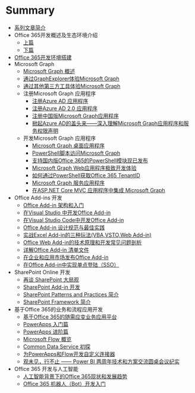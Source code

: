 # Summary

- [系列文章简介](README.md)
- Office 365开发概述及生态环境介绍
    - [上篇](docs/office365dev-overview--md)
    - [下篇](docs/office365dev-overview-2.md)
- [Office 365开发环境搭建](/docs/office365devenv.md)
- Microsoft Graph
    - [Microsoft Graph 概述](/docs/microsoftgraphoverview.md)
    - [通过GraphExplorer体验Microsoft Graph](/docs/graphexplorer.md)
    - [通过其他第三方工具体验Microsoft Graph](/docs/graph-tools.md)
    - 注册Microsoft Graph 应用程序
        - [注册Azure AD 应用程序](/docs/applicationregisteration.md)
        - [注册Azure AD 2.0 应用程序](/docs/applicationregisteration2.0.md)
        - [注册中国版Microsoft Graph应用程序](/docs/chinaoffice365applicationregisteration.md)
        - [掀起Azure AD的盖头来——深入理解Microsoft Graph应用程序和服务权限声明](/docs/understandapplication.md)
    - 开发Microsoft Graph 应用程序
        - [Microsoft Graph 桌面应用程序](/docs/desktopapplication.md)
        - [PowerShell脚本访问Microsoft Graph](/docs/powershell-application.md)
        - [支持国内版Office 365的PowerShell模块现已发布](/docs/powershell-module.md)
        - [Microsoft Graph  Web应用程序极致开发体验](/docs/webapplication.md)
        - [如何通过PowerShell获取Office 365 TenantID](/docs/gettenantid.md)
        - [Microsoft Graph  服务应用程序](/docs/deamonapplication.md)
        - [在ASP.NET Core MVC 应用程序中集成 Microsoft Graph](/docs/crossplatform.md)
- Office Add-ins 开发
    - [Office Add-in 架构和入门](docs/officeaddins.md)
    - [在Visual Studio 中开发Office Add-in](docs/officeaddindev.md)
    - [在Visual Studio Code中开发Office Add-in](docs/vscodetoofficeaddin.md)
    - [Office Add-in 设计规范与最佳实践](docs/officeaddindesignguide.md)
    - [实战Excel Add-in的三种玩法(VBA,VSTO,Web Add-in)](docs/exceladdinsample.md)
    - [Office Web Add-in的技术原理和开发常见问题剖析](docs/exceladdinpractics.md)
    - [详解Office Add-in 清单文件](docs/officeaddinmanifest.md)
    - [在企业和应用市场发布Office Add-in](docs/officeaddinpublish.md)
    - [在Office Add-in中实现单点登陆（SSO）](docs/officeaddinsso.md)
- SharePoint Online 开发
    - [再谈 SharePoint 大局观](docs/sharepoint.md)
    - [SharePoint Add-in 开发](docs/sharepointaddin.md)
    - [SharePoint Patterns and Practices 简介](docs/sharepointpnp.md)
    - [SharePoint Framework 简介](docs/sharepointframework.md)
- 基于Office 365的业务和流程应用开发
    - [基于Office 365的随需应变业务应用平台](docs/officebusinessapp.md)
    - [PowerApps 入门篇](docs/powerapps.md)
    - [PowerApps 进阶篇](docs/powerappsadv.md)
    - [Microsoft Flow 概览](docs/microsoftflow.md)
    - [Common Data Service 初探](docs/commondatamodel.md)
    - [为PowerApps和Flow开发自定义连接器](docs/powerappsconnector.md)
    - [观未见，行不止 —— Power BI 两周年技术和方案交流圆桌会议纪实](docs/powerbi.md)
- Office 365 开发与人工智能
    - [人工智能背景下的Office 365现状和发展趋势](docs/officeandai.md)
    - [Office 365 机器人（Bot）开发入门](docs/botframeworkquickstart.md)